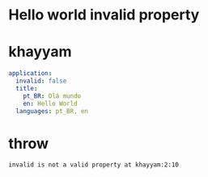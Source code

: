# Hello world invalid property

# khayyam
```yaml
application:
  invalid: false
  title:
    pt_BR: Olá mundo
    en: Hello World
  languages: pt_BR, en  
```

# throw
```
invalid is not a valid property at khayyam:2:10
```